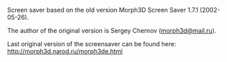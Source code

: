 Screen saver based on the old version Morph3D Screen Saver 1.7.1 (2002-05-26).

The author of the original version is Sergey Chernov (morph3d@mail.ru).

Last original version of the screensaver can be found here: http://morph3d.narod.ru/morph3de.html